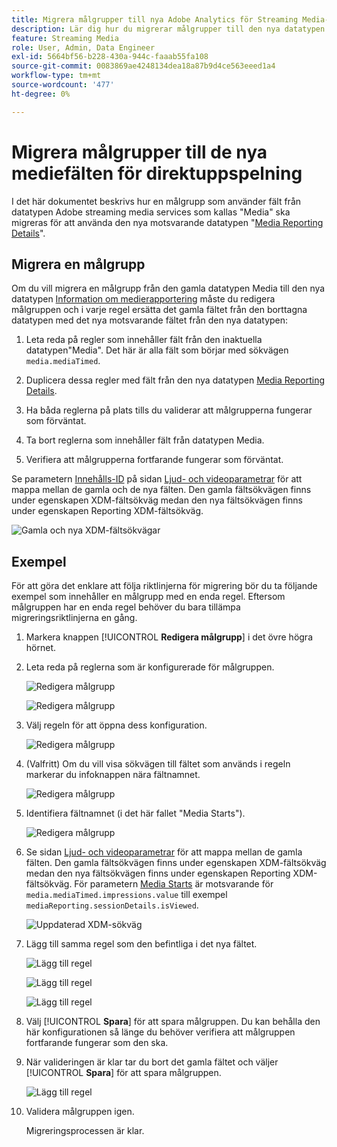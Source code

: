 ```yaml
---
title: Migrera målgrupper till nya Adobe Analytics för Streaming Media-datatyp
description: Lär dig hur du migrerar målgrupper till den nya datatypen Adobe Analytics for Streaming Media
feature: Streaming Media
role: User, Admin, Data Engineer
exl-id: 5664bf56-b228-430a-944c-faaab55fa108
source-git-commit: 0083869ae4248134dea18a87b9d4ce563eeed1a4
workflow-type: tm+mt
source-wordcount: '477'
ht-degree: 0%

---
```


# Migrera målgrupper till de nya mediefälten för direktuppspelning

I det här dokumentet beskrivs hur en målgrupp som använder fält från datatypen Adobe streaming media services som kallas &quot;Media&quot; ska migreras för att använda den nya motsvarande datatypen &quot;[Media Reporting Details](https://experienceleague.adobe.com/sv/docs/experience-platform/xdm/data-types/media-reporting-details)&quot;.

## Migrera en målgrupp

Om du vill migrera en målgrupp från den gamla datatypen Media till den nya datatypen [Information om medierapportering](https://experienceleague.adobe.com/sv/docs/experience-platform/xdm/data-types/media-reporting-details) måste du redigera målgruppen och i varje regel ersätta det gamla fältet från den borttagna datatypen med det nya motsvarande fältet från den nya datatypen:

1. Leta reda på regler som innehåller fält från den inaktuella datatypen&quot;Media&quot;. Det här är alla fält som börjar med sökvägen `media.mediaTimed`.

1. Duplicera dessa regler med fält från den nya datatypen [Media Reporting Details](https://experienceleague.adobe.com/sv/docs/experience-platform/xdm/data-types/media-reporting-details).

1. Ha båda reglerna på plats tills du validerar att målgrupperna fungerar som förväntat.

1. Ta bort reglerna som innehåller fält från datatypen Media.

1. Verifiera att målgrupperna fortfarande fungerar som förväntat.

Se parametern [Innehålls-ID](https://experienceleague.adobe.com/sv/docs/media-analytics/using/implementation/variables/audio-video-parameters#content-id) på sidan [Ljud- och videoparametrar](https://experienceleague.adobe.com/sv/docs/media-analytics/using/implementation/variables/audio-video-parameters) för att mappa mellan de gamla och de nya fälten. Den gamla fältsökvägen finns under egenskapen XDM-fältsökväg medan den nya fältsökvägen finns under egenskapen Reporting XDM-fältsökväg.

![Gamla och nya XDM-fältsökvägar](assets/field-paths-updated.jpeg)

## Exempel

För att göra det enklare att följa riktlinjerna för migrering bör du ta följande exempel som innehåller en målgrupp med en enda regel. Eftersom målgruppen har en enda regel behöver du bara tillämpa migreringsriktlinjerna en gång.

1. Markera knappen [!UICONTROL **Redigera målgrupp**] i det övre högra hörnet.

1. Leta reda på reglerna som är konfigurerade för målgruppen.

   ![Redigera målgrupp](assets/audience-edit.jpeg)

   ![Redigera målgrupp](assets/audience-edit2.jpeg)

1. Välj regeln för att öppna dess konfiguration.

   ![Redigera målgrupp](assets/audience-edit3.jpeg)

1. (Valfritt) Om du vill visa sökvägen till fältet som används i regeln markerar du infoknappen nära fältnamnet.

   ![Redigera målgrupp](assets/audience-edit4.jpeg)

1. Identifiera fältnamnet (i det här fallet &quot;Media Starts&quot;).

   ![Redigera målgrupp](assets/audience-edit5.jpeg)

1. Se sidan [Ljud- och videoparametrar](https://experienceleague.adobe.com/sv/docs/media-analytics/using/implementation/variables/audio-video-parameters) för att mappa mellan de gamla fälten. Den gamla fältsökvägen finns under egenskapen XDM-fältsökväg medan den nya fältsökvägen finns under egenskapen Reporting XDM-fältsökväg. För parametern [Media Starts](https://experienceleague.adobe.com/sv/docs/media-analytics/using/implementation/variables/audio-video-parameters#media-starts) är motsvarande för `media.mediaTimed.impressions.value` till exempel `mediaReporting.sessionDetails.isViewed`.

   ![Uppdaterad XDM-sökväg](assets/updated-xdm-path.jpeg)

1. Lägg till samma regel som den befintliga i det nya fältet.

   ![Lägg till regel](assets/add-rule.jpeg)

   ![Lägg till regel](assets/add-rule2.jpeg)

   ![Lägg till regel](assets/add-rule3.jpeg)

1. Välj [!UICONTROL **Spara**] för att spara målgruppen. Du kan behålla den här konfigurationen så länge du behöver verifiera att målgruppen fortfarande fungerar som den ska.

1. När valideringen är klar tar du bort det gamla fältet och väljer [!UICONTROL **Spara**] för att spara målgruppen.

   ![Lägg till regel](assets/add-rule4.jpeg)

1. Validera målgruppen igen.

   Migreringsprocessen är klar.
